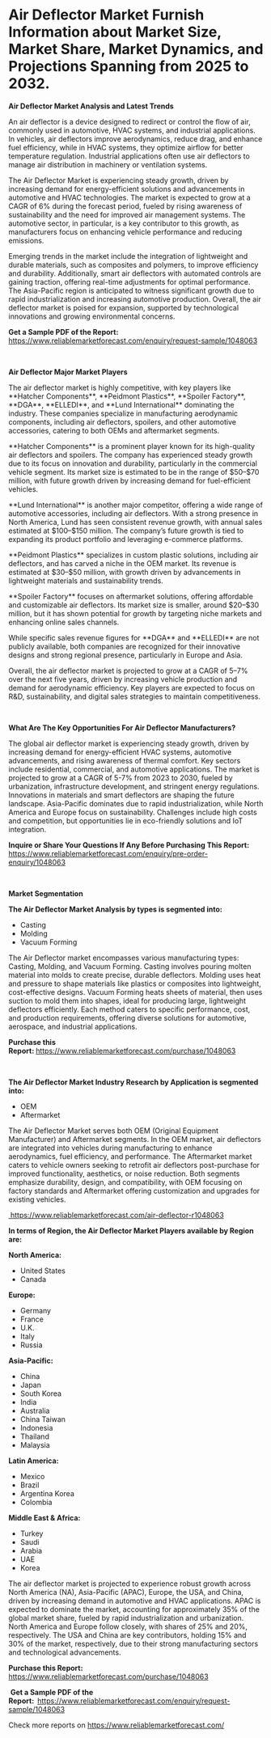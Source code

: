 <p><h1>Air Deflector Market Furnish Information about Market Size, Market Share, Market Dynamics, and Projections Spanning from 2025 to 2032.</h1></p><p><strong>Air Deflector Market Analysis and Latest Trends</strong></p>
<p><p>An air deflector is a device designed to redirect or control the flow of air, commonly used in automotive, HVAC systems, and industrial applications. In vehicles, air deflectors improve aerodynamics, reduce drag, and enhance fuel efficiency, while in HVAC systems, they optimize airflow for better temperature regulation. Industrial applications often use air deflectors to manage air distribution in machinery or ventilation systems.</p><p>The Air Deflector Market is experiencing steady growth, driven by increasing demand for energy-efficient solutions and advancements in automotive and HVAC technologies. The market is expected to grow at a CAGR of 6% during the forecast period, fueled by rising awareness of sustainability and the need for improved air management systems. The automotive sector, in particular, is a key contributor to this growth, as manufacturers focus on enhancing vehicle performance and reducing emissions.</p><p>Emerging trends in the market include the integration of lightweight and durable materials, such as composites and polymers, to improve efficiency and durability. Additionally, smart air deflectors with automated controls are gaining traction, offering real-time adjustments for optimal performance. The Asia-Pacific region is anticipated to witness significant growth due to rapid industrialization and increasing automotive production. Overall, the air deflector market is poised for expansion, supported by technological innovations and growing environmental concerns.</p></p>
<p><strong>Get a Sample PDF of the Report:&nbsp;</strong> <a href="https://www.reliablemarketforecast.com/enquiry/request-sample/1048063?utm_campaign=1842&utm_medium=2&utm_source=Github&utm_content=ia&utm_term=23012025&utm_id=air-deflector">https://www.reliablemarketforecast.com/enquiry/request-sample/1048063</a></p>
<p>&nbsp;</p>
<p><strong>Air Deflector Major Market Players</strong></p>
<p><p>The air deflector market is highly competitive, with key players like **Hatcher Components**, **Peidmont Plastics**, **Spoiler Factory**, **DGA**, **ELLEDI**, and **Lund International** dominating the industry. These companies specialize in manufacturing aerodynamic components, including air deflectors, spoilers, and other automotive accessories, catering to both OEMs and aftermarket segments.</p><p>**Hatcher Components** is a prominent player known for its high-quality air deflectors and spoilers. The company has experienced steady growth due to its focus on innovation and durability, particularly in the commercial vehicle segment. Its market size is estimated to be in the range of $50–$70 million, with future growth driven by increasing demand for fuel-efficient vehicles.</p><p>**Lund International** is another major competitor, offering a wide range of automotive accessories, including air deflectors. With a strong presence in North America, Lund has seen consistent revenue growth, with annual sales estimated at $100–$150 million. The company’s future growth is tied to expanding its product portfolio and leveraging e-commerce platforms.</p><p>**Peidmont Plastics** specializes in custom plastic solutions, including air deflectors, and has carved a niche in the OEM market. Its revenue is estimated at $30–$50 million, with growth driven by advancements in lightweight materials and sustainability trends.</p><p>**Spoiler Factory** focuses on aftermarket solutions, offering affordable and customizable air deflectors. Its market size is smaller, around $20–$30 million, but it has shown potential for growth by targeting niche markets and enhancing online sales channels.</p><p>While specific sales revenue figures for **DGA** and **ELLEDI** are not publicly available, both companies are recognized for their innovative designs and strong regional presence, particularly in Europe and Asia.</p><p>Overall, the air deflector market is projected to grow at a CAGR of 5–7% over the next five years, driven by increasing vehicle production and demand for aerodynamic efficiency. Key players are expected to focus on R&D, sustainability, and digital sales strategies to maintain competitiveness.</p></p>
<p>&nbsp;</p>
<p><strong>What Are The Key Opportunities For Air Deflector Manufacturers?</strong></p>
<p><p>The global air deflector market is experiencing steady growth, driven by increasing demand for energy-efficient HVAC systems, automotive advancements, and rising awareness of thermal comfort. Key sectors include residential, commercial, and automotive applications. The market is projected to grow at a CAGR of 5-7% from 2023 to 2030, fueled by urbanization, infrastructure development, and stringent energy regulations. Innovations in materials and smart deflectors are shaping the future landscape. Asia-Pacific dominates due to rapid industrialization, while North America and Europe focus on sustainability. Challenges include high costs and competition, but opportunities lie in eco-friendly solutions and IoT integration.</p></p>
<p><strong>Inquire or Share Your Questions If Any Before Purchasing This Report:</strong> <a href="https://www.reliablemarketforecast.com/enquiry/pre-order-enquiry/1048063?utm_campaign=1842&utm_medium=2&utm_source=Github&utm_content=ia&utm_term=23012025&utm_id=air-deflector">https://www.reliablemarketforecast.com/enquiry/pre-order-enquiry/1048063</a></p>
<p>&nbsp;</p>
<p><strong>Market Segmentation</strong></p>
<p><strong>The Air Deflector Market Analysis by types is segmented into:</strong></p>
<p><ul><li>Casting</li><li>Molding</li><li>Vacuum Forming</li></ul></p>
<p><p>The Air Deflector market encompasses various manufacturing types: Casting, Molding, and Vacuum Forming. Casting involves pouring molten material into molds to create precise, durable deflectors. Molding uses heat and pressure to shape materials like plastics or composites into lightweight, cost-effective designs. Vacuum Forming heats sheets of material, then uses suction to mold them into shapes, ideal for producing large, lightweight deflectors efficiently. Each method caters to specific performance, cost, and production requirements, offering diverse solutions for automotive, aerospace, and industrial applications.</p></p>
<p><strong>Purchase this Report:&nbsp;</strong><a href="https://www.reliablemarketforecast.com/purchase/1048063?utm_campaign=1842&utm_medium=2&utm_source=Github&utm_content=ia&utm_term=23012025&utm_id=air-deflector">https://www.reliablemarketforecast.com/purchase/1048063</a></p>
<p>&nbsp;</p>
<p><strong>The Air Deflector Market Industry Research by Application is segmented into:</strong></p>
<p><ul><li>OEM</li><li>Aftermarket</li></ul></p>
<p><p>The Air Deflector Market serves both OEM (Original Equipment Manufacturer) and Aftermarket segments. In the OEM market, air deflectors are integrated into vehicles during manufacturing to enhance aerodynamics, fuel efficiency, and performance. The Aftermarket market caters to vehicle owners seeking to retrofit air deflectors post-purchase for improved functionality, aesthetics, or noise reduction. Both segments emphasize durability, design, and compatibility, with OEM focusing on factory standards and Aftermarket offering customization and upgrades for existing vehicles.</p></p>
<p><a href="https://www.reliablemarketforecast.com/air-deflector-r1048063?utm_campaign=1842&utm_medium=2&utm_source=Github&utm_content=ia&utm_term=23012025&utm_id=air-deflector">&nbsp;https://www.reliablemarketforecast.com/air-deflector-r1048063</a></p>
<p><strong>In terms of Region, the Air Deflector Market Players available by Region are:</strong></p>
<p>
    <p> <strong> North America: </strong>
        <ul>
            <li>United States</li>
            <li>Canada</li>
        </ul>
        </p> 
    <p> <strong> Europe: </strong>
        <ul>
            <li>Germany</li>
            <li>France</li>
            <li>U.K.</li>
            <li>Italy</li>
            <li>Russia</li>
        </ul>
        </p> 
    <p> <strong> Asia-Pacific: </strong>
        <ul>
            <li>China</li>
            <li>Japan</li>
            <li>South Korea</li>
            <li>India</li>
            <li>Australia</li>
            <li>China Taiwan</li>
            <li>Indonesia</li>
            <li>Thailand</li>
            <li>Malaysia</li>
        </ul>
        </p> 
    <p> <strong> Latin America: </strong>
        <ul>
            <li>Mexico</li>
            <li>Brazil</li>
            <li>Argentina Korea</li>
            <li>Colombia</li>
        </ul>
        </p> 
    <p> <strong> Middle East & Africa: </strong>
        <ul>
            <li>Turkey</li>
            <li>Saudi</li>
            <li>Arabia</li>
            <li>UAE</li>
            <li>Korea</li>
        </ul>
    </p>
    </p>
<p><p>The air deflector market is projected to experience robust growth across North America (NA), Asia-Pacific (APAC), Europe, the USA, and China, driven by increasing demand in automotive and HVAC applications. APAC is expected to dominate the market, accounting for approximately 35% of the global market share, fueled by rapid industrialization and urbanization. North America and Europe follow closely, with shares of 25% and 20%, respectively. The USA and China are key contributors, holding 15% and 30% of the market, respectively, due to their strong manufacturing sectors and technological advancements.</p></p>
<p><strong>Purchase this Report: </strong><a href="https://www.reliablemarketforecast.com/purchase/1048063?utm_campaign=1842&utm_medium=2&utm_source=Github&utm_content=ia&utm_term=23012025&utm_id=air-deflector">https://www.reliablemarketforecast.com/purchase/1048063</a></p>
<p>&nbsp;<strong>Get a Sample PDF of the Report:&nbsp;&nbsp;</strong><a href="https://www.reliablemarketforecast.com/enquiry/request-sample/1048063?utm_campaign=1842&utm_medium=2&utm_source=Github&utm_content=ia&utm_term=23012025&utm_id=air-deflector">https://www.reliablemarketforecast.com/enquiry/request-sample/1048063</a></p>
<p><strong></strong></p>
<p>Check more reports on <a href="https://www.reliablemarketforecast.com/?utm_campaign=1842&utm_medium=2&utm_source=Github&utm_content=ia&utm_term=23012025&utm_id=air-deflector">https://www.reliablemarketforecast.com/</a></p>